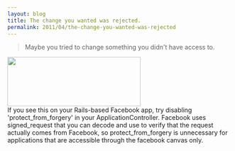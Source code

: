 ```yaml
---
layout: blog
title: The change you wanted was rejected.
permalink: 2011/04/the-change-you-wanted-was-rejected
---
```


 
<blockquote>Maybe you tried to change something you didn't have access to.</blockquote>

<a href="http://blog.kristeraxel.com/wp-content/uploads/2011/04/fb-error.png"><img src="http://blog.kristeraxel.com/wp-content/uploads/2011/04/fb-error-300x111.png" alt="" title="fb-error" width="300" height="111" class="aligncenter size-medium wp-image-995" /></a><br/>
If you see this on your Rails-based Facebook app, try disabling 'protect_from_forgery' in your ApplicationController. Facebook uses signed_request that you can decode and use to verify that the request actually comes from Facebook, so protect_from_forgery is unnecessary for applications that are accessible through the facebook canvas only.
